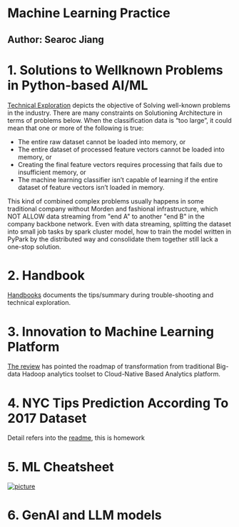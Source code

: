 # Machine Learning Practice

## Author: Searoc Jiang

# 1. Solutions to Wellknown Problems in Python-based AI/ML 
[Technical Exploration](Solutions/readme.md) depicts the objective of Solving well-known problems in the industry. 
There are many constraints on Solutioning Architecture in terms of problems below. When the classification data is “too large”, it could mean that one or more of the following is true:

- The entire raw dataset cannot be loaded into memory, or
- The entire dataset of processed feature vectors cannot be loaded into memory, or
- Creating the final feature vectors requires processing that fails due to insufficient memory, or
- The machine learning classifier isn’t capable of learning if the entire dataset of feature vectors isn’t loaded in memory.

This kind of combined complex problems usually happens in some traditional company without Morden and fashional infrastructure, which NOT ALLOW data streaming from "end A" to another "end B" in the company backbone network.
Even with data streaming, splitting the dataset into small job tasks by spark cluster model, how to train the model written in PyPark by the distributed way and consolidate them together still lack a one-stop solution.

# 2. Handbook
[Handbooks](handbook/readme.md) documents the tips/summary during trouble-shooting and technical exploration.

# 3. Innovation to Machine Learning Platform
[The review](innovation/readme.md) has pointed the roadmap of transformation from traditional Big-data Hadoop analytics toolset to Cloud-Native Based Analytics platform.

# 4. NYC Tips Prediction According To 2017 Dataset

Detail refers into the [readme](nyc_tips_2017/README.md), this is homework

# 5. ML Cheatsheet
[![picture](./learning/pic/Machine%20Learning%20Cheatsheet@2x.png)](https://whimsical.com/embed/SY2QE8FL2oKDPGoms9fbT)

# 6. GenAI and LLM models
